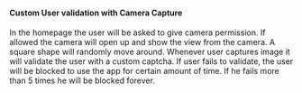#### Custom User validation with Camera Capture

In the homepage the user will be asked to give camera permission. If allowed the camera will open up and show the view from the camera. A square shape will randomly move around. Whenever user captures image it will validate the user with a custom captcha. If user fails to validate, the user will be blocked to use the app for certain amount of time. If he fails more than 5 times he will be blocked forever.

